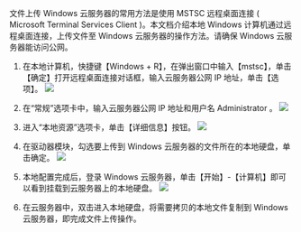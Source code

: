 文件上传 Windows 云服务器的常用方法是使用 MSTSC 远程桌面连接 ( Microsoft Terminal Services Client )。本文档介绍本地 Windows 计算机通过远程桌面连接，上传文件至 Windows 云服务器的操作方法。请确保 Windows 云服务器能访问公网。

 1. 在本地计算机，快捷键【Windows + R】，在弹出窗口中输入【mstsc】，单击【确定】打开远程桌面连接对话框，输入云服务器公网 IP 地址，单击【选项】。
![](http://imgcache.tcecqpoc.fsphere.cn/image/mc.qcloudimg.com/static/img/80ab67bbac77365528e1e4ebd8fbb023/image.png)

 2. 在“常规”选项卡中，输入云服务器公网 IP 地址和用户名 Administrator 。
 ![](http://imgcache.tcecqpoc.fsphere.cn/image/mc.qcloudimg.com/static/img/b673c814747e0a3e8c934b5a84dfa89e/image.png)
 
 3. 进入“本地资源”选项卡，单击【详细信息】按钮。
![](http://imgcache.tcecqpoc.fsphere.cn/image/mccdn.qcloud.com/img56b1c57c38874.png)

 4. 在驱动器模块，勾选要上传到 Windows 云服务器的文件所在的本地硬盘，单击确定。
![](http://imgcache.tcecqpoc.fsphere.cn/image/mccdn.qcloud.com/img56b1c582c8471.png)

 5. 本地配置完成后，登录 Windows 云服务器，单击【开始】-【计算机】即可以看到挂载到云服务器上的本地硬盘。
![](http://imgcache.tcecqpoc.fsphere.cn/image/mccdn.qcloud.com/img56b1c58923383.png)

 6. 在云服务器中，双击进入本地硬盘，将需要拷贝的本地文件复制到 Windows 云服务器，即完成文件上传操作。 
